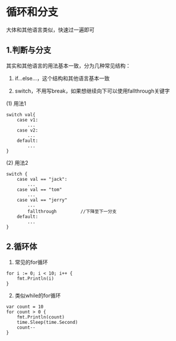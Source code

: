 # 循环和分支
大体和其他语言类似，快速过一遍即可

## 1.判断与分支
其实和其他语言的用法基本一致，分为几种常见结构：
1. if...else...，这个结构和其他语言基本一致

2. switch，不用写break，如果想继续向下可以使用fallthrough关键字

(1) 用法1
```
switch val{
    case v1:
        ...
    case v2:
        ...
    default:
        ...
}
```
(2) 用法2
```
switch {
    case val == "jack":
        ...
    case val == "tom"
        ...
    case val == "jerry"
        ...
        fallthrough         //下降至下一分支
    default:
        ...
}
```
## 2.循环体

1. 常见的for循环
```
for i := 0; i < 10; i++ {
    fmt.Println(i)
}
```

2. 类似while的for循环
```
var count = 10
for count > 0 {
    fmt.Println(count)
    time.Sleep(time.Second)
    count--
}
```